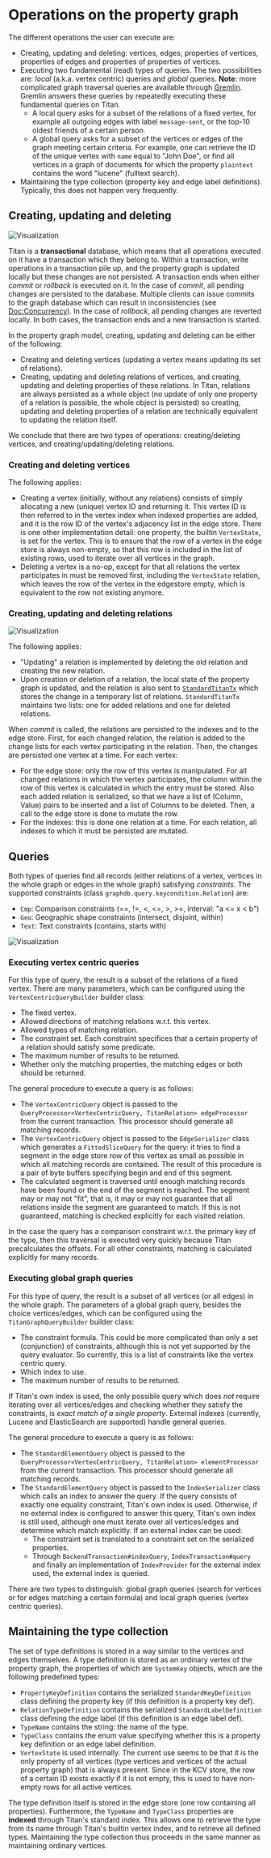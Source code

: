 # Operations on the property graph
The different operations the user can execute are:
* Creating, updating and deleting: vertices, edges, properties of vertices,
properties of edges and properties of properties of vertices.
* Executing two fundamental (read) types of queries. The two possibilities are: <i>local</i> (a.k.a. vertex centric) queries and <i>global</i> queries.
<b>Note</b>: more complicated graph traversal queries are available through [Gremlin](https://github.com/tinkerpop/gremlin/wiki/). Gremlin answers these queries by repeatedly executing these fundamental queries on Titan.
    * A local query asks for a subset of the relations of a fixed vertex, for example all outgoing edges with label ``message-sent``, or the top-10 oldest friends of a certain person.
    * A global query asks for a subset of the vertices or edges of the graph meeting certain criteria.
For example, one can retrieve the ID of the unique vertex with ``name`` equal to "John Doe", or find all vertices in a graph of documents for which the property ``plaintext`` contains the word "lucene" (fulltext search).
* Maintaining the type collection (property key and edge label definitions). Typically, this does not happen very frequently.

## Creating, updating and deleting
![Visualization](diagrams/graphandtransactions.jpg)

Titan is a <b>transactional</b> database, which means that all operations executed on it have a transaction which they belong to.
Within a transaction, write operations in a transaction pile up, and the property graph is updated locally but these changes are not persisted.
A transaction ends when either <i>commit</i> or <i>rollback</i> is executed on it.
In the case of <i>commit</i>, all pending changes are persisted to the database.
Multiple clients can issue commits to the graph database which can result in inconsistencies (see [Doc:Concurrency](Concurrency.md)).
In the case of <i>rollback</i>, all pending changes are reverted locally.
In both cases, the transaction ends and a new transaction is started.

In the property graph model, creating, updating and deleting can be either of the following:
* Creating and deleting vertices (updating a vertex means updating its set of relations).
* Creating, updating and deleting relations of vertices, and creating, updating and deleting properties of these relations.
In Titan, relations are always persisted as a whole object (no update of only one property of a relation is possible, the whole object is persisted) so creating, updating and deleting properties
of a relation are technically equivalent to updating the relation itself.

We conclude that there are two types of operations: creating/deleting vertices, and creating/updating/deleting relations.

### Creating and deleting vertices
The following applies:
* Creating a vertex (initially, without any relations) consists of simply allocating a new (unique) vertex ID and returning it.
This vertex ID is then referred to in the vertex index when indexed properties are added, and it is the row ID of the vertex's adjacency list in the edge store.
There is one other implementation detail: one property, the builtin ``VertexState``, is set for the vertex. This is to ensure that the row of a vertex in the edge store is always non-empty, so that this row is included in the list of existing rows, used to iterate over all vertices in the graph.
* Deleting a vertex is a no-op, except for that all relations the vertex participates in must be removed first, including the ``VertexState`` relation, which leaves the row of the vertex in the edgestore empty, which is equivalent to the row not existing anymore.

### Creating, updating and deleting relations
![Visualization](diagrams/manage-relations.png)

The following applies:
* "Updating" a relation is implemented by deleting the old relation and creating the new relation.
* Upon creation or deletion of a relation, the local state of the property graph is updated, and the relation is also sent to
[``StandardTitanTx``](https://github.com/thinkaurelius/titan/blob/master/titan-core/src/main/java/com/thinkaurelius/titan/graphdb/transaction/StandardTitanTx.java)
which stores the change in a temporary list of relations.
``StandardTitanTx`` maintains two lists: one for added relations and one for deleted relations.

When <i>commit</i> is called, the relations are persisted to the indexes and to the edge store.
First, for each changed relation, the relation is added to the change lists for each vertex participating in the relation.
Then, the changes are persisted one vertex at a time. For each vertex:
* For the edge store: only the row of this vertex is manipulated. For all changed relations in which the vertex participates, the column within the row of this vertex is calculated in which the entry must be stored.
Also each added relation is serialized, so that we have a list of (Column, Value) pairs to be inserted and a list of Columns to be deleted. 
Then, a call to the edge store is done to mutate the row.
* For the indexes: this is done one relation at a time. For each relation, all indexes to which it must be persisted are mutated.

## Queries
Both types of queries find all records (either relations of a vertex, vertices in the whole graph or edges in the whole graph)
satisfying <i>constraints</i>. The supported constraints (class `graphdb.query.keycondition.Relation`) are:
* `Cmp`: Comparison constraints (==, !=, <, <=, >, >=, interval: "a <= x < b")
* `Geo`: Geographic shape constraints (intersect, disjoint, within)
* `Text`: Text constraints (contains, starts with)

![Visualization](diagrams/vertex-centric-query.png)

### Executing vertex centric queries
For this type of query, the result is a subset of the relations of a fixed vertex.
There are many parameters, which can be configured using the ``VertexCentricQueryBuilder`` builder class:
* The fixed vertex.
* Allowed directions of matching relations w.r.t. this vertex.
* Allowed types of matching relation.
* The constraint set. Each constraint specifices that a certain property of a relation should satisfy some predicate.
* The maximum number of results to be returned.
* Whether only the matching properties, the matching edges or both should be returned.

The general procedure to execute a query is as follows:
* The ``VertexCentricQuery`` object is passed to the ``QueryProcessor<VertexCentricQuery, TitanRelation> edgeProcessor`` from the current transaction.
This processor should generate all matching records.
* The ``VertexCentricQuery`` object is passed to the ``EdgeSerializer`` class which generates a ``FittedSliceQuery`` for the query:
it tries to find a segment in the edge store row of this vertex as small as possible in which all matching records are contained.
The result of this procedure is a pair of byte buffers specifying begin and end of this segment.
* The calculated segment is traversed until enough matching records have been found or the end of the segment is reached.
The segment may or may not "fit", that is, it may or may not guarantee that all relations inside the segment are guaranteed to match.
If this is not guaranteed, matching is checked explicitly for each visited relation.

In the case the query has a comparison constraint w.r.t. the primary key of the type, then this traversal is executed very quickly because Titan precalculates the offsets.
For all other constraints, matching is calculated explicitly for many records.

### Executing global graph queries
For this type of query, the result is a subset of all vertices (or all edges) in the whole graph.
The parameters of a global graph query, besides the choice vertices/edges, which can be configured using the ``TitanGraphQueryBuilder`` builder class:
* The constraint formula. This could be more complicated than only a set (conjunction) of constraints, although this is not yet supported by the query evaluator.
So currently, this is a list of constraints like the vertex centric query.
* Which index to use.
* The maximum number of results to be returned.

If Titan's own index is used, the only possible query which does <i>not</i> require iterating over all vertices/edges and checking whether they satisfy the constraints, is <i>exact match of a single property</i>.
External indexes (currently, Lucene and ElasticSearch are supported) handle general queries.

The general procedure to execute a query is as follows:
* The ``StandardElementQuery`` object is passed to the ``QueryProcessor<VertexCentricQuery, TitanRelation> elementProcessor`` from the current transaction.
This processor should generate all matching records.
* The ``StandardElementQuery`` object is passed to the ``IndexSerializer`` class which calls an index to answer the query.
If the query consists of exactly one equality constraint, Titan's own index is used.
Otherwise, if no external index is configured to answer this query, Titan's own index is still used, although one must iterate over all vertices/edges and determine which match explicitly.
If an external index can be used:
    * The constraint set is translated to a constraint set on the serialized properties.
    * Through ``BackendTransaction#indexQuery``, ``IndexTransaction#query`` and finally an implementation of ``IndexProvider`` for the external index used, the external index is queried.

There are two types to distinguish: global graph queries (search for vertices or for edges matching a certain formula) and local graph queries (vertex centric queries).

## Maintaining the type collection
The set of type definitions is stored in a way similar to the vertices and edges themselves.
A type definition is stored as an ordinary vertex of the property graph, the properties of which are ``SystemKey`` objects, which are the following predefined types:
* ``PropertyKeyDefinition`` contains the serialized ``StandardKeyDefinition`` class defining the property key (if this definition is a property key def).
* ``RelationTypeDefinition`` contains the serialized ``StandardLabelDefinition`` class defining the edge label (if this definition is an edge label def).
* ``TypeName`` contains the string: the name of the type.
* ``TypeClass`` contains the enum value specifying whether this is a property key definition or an edge label definition.
* ``VertexState`` is used internally. The current use seems to be that it is the only property of all vertices (type vertices and vertices of the actual property graph) that is always present.
Since in the KCV store, the row of a certain ID exists exactly if it is not empty, this is used to have non-empty rows for all active vertices.

The type definition itself is stored in the edge store (one row containing all properties).
Furthermore, the ``TypeName`` and ``TypeClass`` properties are <b>indexed</b> through Titan's standard index.
This allows one to retrieve the type from its name through Titan's builtin vertex index, and to retrieve all defined types.
Maintaining the type collection thus proceeds in the same manner as maintaining ordinary vertices.
